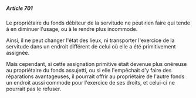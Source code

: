 ##### Article 701

Le propriétaire du fonds débiteur de la servitude ne peut rien faire qui tende à en diminuer l'usage, ou à le rendre plus incommode.

Ainsi, il ne peut changer l'état des lieux, ni transporter l'exercice de la servitude dans un endroit différent de celui où elle a été primitivement assignée.

Mais cependant, si cette assignation primitive était devenue plus onéreuse au propriétaire du fonds assujetti, ou si elle l'empêchait d'y faire des réparations avantageuses, il pourrait offrir au propriétaire de l'autre fonds un endroit aussi commode pour l'exercice de ses droits, et celui-ci ne pourrait pas le refuser.

